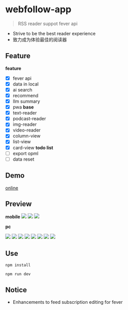 # webfollow-app

> RSS reader suppot fever api

- Strive to be the best reader experience
- 致力成为体验最佳的阅读器

## Feature

**feature**

- [x] fever api
- [x] data in local
- [x] ai search
- [x] recommend
- [x] llm summary
- [x] pwa
      **base**
- [x] text-reader
- [x] podcast-reader
- [x] img-reader
- [x] video-reader
- [x] column-view
- [x] list-view
- [x] card-view
      **todo list**
- [ ] export opml
- [ ] data reset

## Demo

[online](https://webfollow.cc)

## Preview

**mobile**
![](./doc/ai-search.png)
![](./doc/mobile-feed.png)
![](./doc/mobile-reader.png)

**pc**

![](./doc/col-view.png)
![](./doc/text-reader.png)
![](./doc/podcast-reader.png)
![](./doc/video-reader.png)
![](./doc/img-reader.png)
![](./doc/feed-items.png)
![](./doc/login.png)
![](./doc/feed-follow.png)

## Use

```
npm install
```

```
npm run dev
```

## Notice

- Enhancements to feed subscription editing for fever
